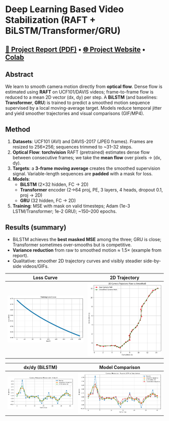 # Deep Learning Based Video Stabilization (RAFT + BiLSTM/Transformer/GRU)

[📄 Project Report (PDF)](docs/VideoStabilization.pdf) • [🌐 Project Website](https://tarungangadhar.github.io/VideoStabilizationWebsite/) • [Colab](https://colab.research.google.com/drive/1WUPANk4GPu7wTVZ4NPrncu9QODDZP1Z0?usp=sharing)
---

## Abstract
We learn to smooth camera motion directly from **optical flow**. Dense flow is estimated using **RAFT** on UCF101/DAVIS videos; frame-to-frame flow is reduced to a mean 2D vector (dx, dy) per step. A **BiLSTM** (and baselines: **Transformer**, **GRU**) is trained to predict a smoothed motion sequence supervised by a local moving-average target. Models reduce temporal jitter and yield smoother trajectories and visual comparisons (GIF/MP4). 

## Method
1. **Datasets**: UCF101 (AVI) and DAVIS-2017 (JPEG frames). Frames are resized to 256×256; sequences trimmed to ~31–32 steps. 
2. **Optical Flow**: **torchvision** RAFT (pretrained) estimates dense flow between consecutive frames; we take the **mean flow** over pixels → (dx, dy). 
3. **Targets**: a **3-frame moving average** creates the smoothed supervision signal. Variable-length sequences are **padded** with a mask for loss. 
4. **Models**:  
   - **BiLSTM** (2×32 hidden, FC → 2D)  
   - **Transformer** encoder (2→64 proj, PE, 3 layers, 4 heads, dropout 0.1, proj → 2D)  
   - **GRU** (32 hidden, FC → 2D) 
5. **Training**: MSE with mask on valid timesteps; Adam (1e-3 LSTM/Transformer; 1e-2 GRU); ~150–200 epochs. 

## Results (summary)
- BiLSTM achieves the **best masked MSE** among the three; GRU is close; Transformer sometimes over-smooths but is competitive.  
- **Variance reduction** from raw to smoothed motion ≈ 1.5× (example from report).  
- Qualitative: smoother 2D trajectory curves and visibly steadier side-by-side videos/GIFs. 

| Loss Curve | 2D Trajectory |
|---|---|
| ![Loss](assets/losscurve.png) | ![Traj](assets/traj.png) |

| dx/dy (BiLSTM) | Model Comparison |
|---|---|
| ![dx/dy](assets/dxdylstm.png) | ![Compare](assets/modelcompare.png) |

